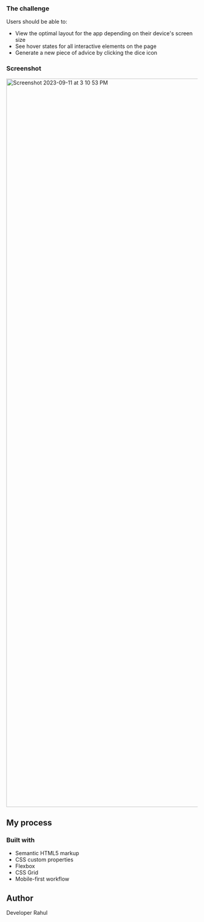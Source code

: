 
### The challenge

Users should be able to:

- View the optimal layout for the app depending on their device's screen size
- See hover states for all interactive elements on the page
- Generate a new piece of advice by clicking the dice icon

### Screenshot

<img width="1920" alt="Screenshot 2023-09-11 at 3 10 53 PM" src="https://github.com/developerrahulofficial/Advice-generator-app/assets/83329806/ab6b6701-112d-42bd-a5fc-2e34f99bfb63">


## My process

### Built with

- Semantic HTML5 markup
- CSS custom properties
- Flexbox
- CSS Grid
- Mobile-first workflow

## Author
Developer Rahul


